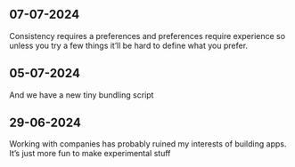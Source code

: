 ## 07-07-2024

Consistency requires a preferences and preferences require experience so unless you try a few things it’ll be hard to define what you prefer. 

## 05-07-2024

And we have a new tiny bundling script 



## 29-06-2024

Working with companies has probably ruined my interests of building apps. It’s just more fun to make experimental stuff

